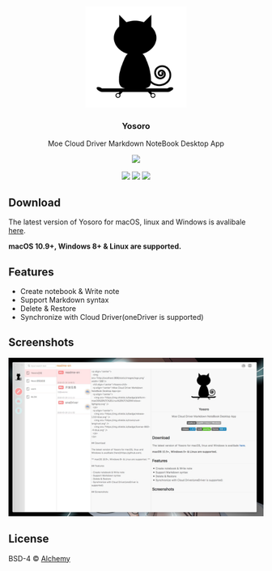 <p align="center">
  <img src="./app/views/assets/images/logo.png" width="200"/>
  <h3 align="center">Yosoro</h3>
  <p align="center">Moe Cloud Driver Markdown NoteBook Desktop App</p>
  <p align="center">
    <img src="https://img.shields.io/badge/platform-masOS%20%7C%20Linux%20%7C%20Windows-lightgrey.svg" />
  </p>
  <p align="center">
    <img src="https://img.shields.io/badge/release-1.0.0-blue.svg" />
    <img src="https://img.shields.io/travis/rust-lang/rust.svg" />
    <img src="https://img.shields.io/badge/license-BSD--4-blue.svg" />
  </p>
</p>

## Download

The latest version of Yosoro for macOS, linux and Windows is avalibale [here](https://github.com/IceEnd/Yosoro/releases).

**macOS 10.9+, Windows 8+ & Linux are supported.**

## Features

- Create notebook & Write note
- Support Markdown syntax
- Delete & Restore
- Synchronize with Cloud Driver(oneDriver is supported)

## Screenshots

![screentshot](./Screenshot.jpeg)

## License

BSD-4 © [Alchemy](./LICENSE)